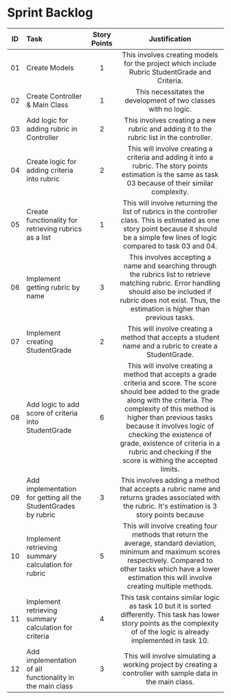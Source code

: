 # Sprint Backlog

| ID        | Task           | Story Points | Justification | 
| ------------- |:-------------| :-----:|:----:|
| 01 | Create Models | 1 | This involves creating models for the project which include Rubric StudentGrade and Criteria. |
| 02 | Create Controller & Main Class | 1 | This necessitates the development of two classes with no logic.|
| 03 | Add logic for adding rubric in Controller  | 2 | This involves creating a new rubric and adding it to the rubric list in the controller. |
| 04 | Create logic for adding criteria into rubric  | 2 | This will involve creating a criteria and adding it into a rubric. The story points estimation is the same as task 03 because of their similar complexity.|
| 05 | Create functionality for retrieving rubrics as a list  | 1 | This will involve returning the list of rubrics in the controller class. This is estimated as one story point because it should be a simple few lines of logic compared to task 03 and 04.|
| 06 | Implement getting rubric by name | 3 | This involves accepting a name and searching through the rubrics list to retrieve matching rubric. Error handling should also be included if rubric does not exist. Thus, the estimation is higher than previous tasks.|
| 07 | Implement creating StudentGrade   | 2 | This will involve creating a method that accepts a student name and a rubric to create a StudentGrade.|
| 08 | Add logic to add score of criteria into StudentGrade   | 6 | This will involve creating a method that accepts a grade criteria and score. The score should bee added to the grade along with the criteria. The complexity of this method is higher than previous tasks because it involves logic of checking the existence of grade, existence of criteria in a rubric and checking if the score is withing the accepted limits. |
| 09 | Add implementation for getting all the StudentGrades by rubric   | 3 | This involves adding a method that accepts a rubric name and returns grades associated with the rubric. It's estimation is 3 story points because |
| 10 | Implement retrieving summary calculation for rubric   | 5 | This will involve creating four methods that return the average, standard deviation, minimum and maximum scores respectively. Compared to other tasks which have a lower estimation this will involve creating multiple methods.|
| 11 | Implement retrieving summary calculation for criteria   | 4 | This task contains similar logic as task 10 but it is sorted differently. This task has lower story points as the complexity of of the logic is already implemented in task 10.|
| 12 | Add implementation of all functionality in the main class   | 3 | This will involve simulating a working project by creating a controller with sample data in the main class.|

